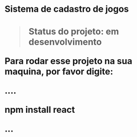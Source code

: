 <h1 >Sistema de cadastro de jogos<h1>

>Status do projeto: em desenvolvimento

Para rodar esse projeto na sua maquina, por favor digite:

....

npm install react

...

